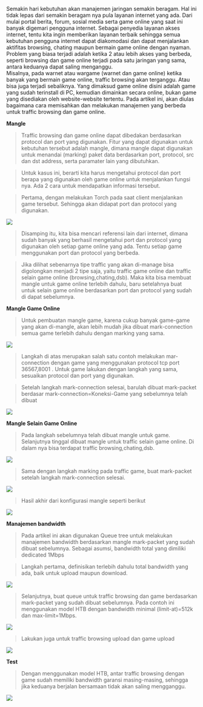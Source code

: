 Semakin hari kebutuhan akan manajemen jaringan semakin beragam. Hal ini tidak lepas dari semakin beragam nya pula layanan internet yang ada. Dari mulai portal berita, forum, sosial media serta game online yang saat ini banyak digemari pengguna internet. 
Sebagai penyedia layanan akses internet, tentu kita ingin memberikan layanan terbaik sehingga semua kebutuhan pengguna internet dapat diakomodasi dan dapat menjalankan aktifitas browsing, chating maupun bermain game online dengan nyaman.
Problem yang biasa terjadi adalah ketika 2 atau lebih akses yang berbeda, seperti browsing dan game online terjadi pada satu jaringan yang sama, antara keduanya dapat saling menganggu.  
Misalnya, pada warnet atau wargame (warnet dan game online) ketika banyak yang bermain game online, traffic browsing akan terganggu. Atau bisa juga terjadi sebaliknya. Yang dimaksud game online disini adalah game yang sudah terinstall di PC, kemudian dimainkan secara online, bukan game yang disediakan oleh website-website tertentu.
Pada artikel ini, akan diulas bagaimana cara memisahkan dan melakukan manajemen yang berbeda untuk traffic browsing dan game online.

**Mangle**

>Traffic browsing dan game online dapat dibedakan berdasarkan protocol dan port yang digunakan. Fitur yang dapat digunakan untuk kebutuhan tersebut adalah mangle, dimana mangle dapat digunakan untuk menandai (marking) paket data berdasarkan port, protocol, src dan dst address, serta paramater lain yang dibutuhkan.

>Untuk kasus ini, berarti kita harus mengetahui protocol dan port berapa yang digunakan oleh game online untuk menjalankan fungsi nya. Ada 2 cara untuk mendapatkan informasi tersebut.  

>Pertama, dengan melakukan Torch pada saat client menjalankan game tersebut. Sehingga akan didapat port dan protocol yang digunakan.

![](https://citraweb.com/images/artikel/Browsing-VS-game/Torch.png)  

>Disamping itu, kita bisa mencari referensi lain dari internet, dimana sudah banyak yang berhasil mengetahui port dan protocol yang digunakan oleh setiap game online yang ada. Tentu setiap game menggunakan port dan protocol yang berbeda.  

>Jika dilihat sebenarnya tipe traffic yang akan di-manage bisa digolongkan menjadi 2 tipe saja, yaitu traffic game online dan traffic selain game online (browsing,chating,dsb). Maka kita bisa membuat mangle untuk game online terlebih dahulu, baru setelahnya buat untuk selain game online berdasarkan port dan protocol yang sudah di dapat sebelumnya.  

**Mangle Game Online**

>Untuk pembuatan mangle game, karena cukup banyak game-game yang akan di-mangle, akan lebih mudah jika dibuat mark-connection semua game terlebih dahulu dengan marking yang sama.

![](https://citraweb.com/images/artikel/Browsing-VS-game/Game-CS-Conn-Mark-400.png)

>Langkah di atas merupakan salah satu contoh melakukan mar-connection dengan game yang menggunakan protocol tcp port 36567,8001 . Untuk game lakukan dengan langkah yang sama, sesuaikan protocol dan port yang digunakan.  

>Setelah langkah mark-connection selesai, barulah dibuat mark-packet berdasar mark-connection=Koneksi-Game yang sebelumnya telah dibuat  

![](https://citraweb.com/images/artikel/Browsing-VS-game/Game-Mark-Pack-400.png)

**Mangle Selain Game Online**

>Pada langkah sebelumnya telah dibuat mangle untuk game. Selanjutnya tinggal dibuat mangle untuk traffic selain game online. Di dalam nya bisa terdapat traffic browsing,chating,dsb.

**![](https://citraweb.com/images/artikel/Browsing-VS-game/Browsing-Mark-Conn.png)**

>Sama dengan langkah marking pada traffic game, buat mark-packet setelah langkah mark-connection selesai.

![](https://citraweb.com/images/artikel/Browsing-VS-game/Browsing-Mark-Pack-400.png)

>Hasil akhir dari konfigurasi mangle seperti berikut

![](https://citraweb.com/images/artikel/Browsing-VS-game/Mangle-Result-400.png)  

**Manajemen bandwidth**

>Pada artikel ini akan digunakan Queue tree untuk melakukan manajemen bandwidth berdasarkan mangle mark-packet yang sudah dibuat sebelumnya. Sebagai asumsi, bandwidth total yang dimiliki dedicated 1Mbps

>Langkah pertama, definisikan terlebih dahulu total bandwidth yang ada, baik untuk upload maupun download.

![](https://citraweb.com/images/artikel/Browsing-VS-game/Queue-Total.png)

>Selanjutnya, buat queue untuk traffic browsing dan game berdasarkan mark-packet yang sudah dibuat sebelumnya. Pada contoh ini menggunakan model HTB dengan bandwidth minimal (limit-at)=512k dan max-limit=1Mbps.

![](https://citraweb.com/images/artikel/Browsing-VS-game/Queue-Down.png)

>Lakukan juga untuk traffic browsing upload dan game upload  

![](https://citraweb.com/images/artikel/Browsing-VS-game/Queue-Up.png)

**Test**

>Dengan menggunakan model HTB, antar traffic browsing dengan game sudah memiliki bandwidth garansi masing-masing, sehingga jika keduanya berjalan bersamaan tidak akan saling mengganggu.

![](https://citraweb.com/images/artikel/Browsing-VS-game/queue-result.png)
